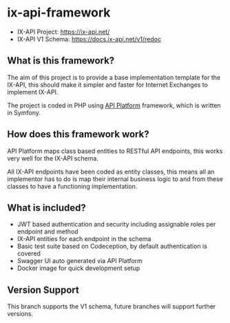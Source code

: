 # ix-api-framework

- IX-API Project: https://ix-api.net/
- IX-API V1 Schema: https://docs.ix-api.net/v1/redoc

## What is this framework?
The aim of this project is to provide a base implementation template for the IX-API, this should make it simpler and 
faster for Internet Exchanges to implement IX-API.

The project is coded in PHP using [API Platform](https://api-platform.com/) framework, which is written in Symfony.

## How does this framework work?
API Platform maps class based entities to RESTful API endpoints, this works very well for the IX-API schema.

All IX-API endpoints have been coded as entity classes, this means all an implementor has to do is map their internal
business logic to and from these classes to have a functioning implementation.

## What is included?
- JWT based authentication and security including assignable roles per endpoint and method
- IX-API entities for each endpoint in the schema
- Basic test suite based on Codeception, by default authentication is covered
- Swagger UI auto generated via API Platform
- Docker image for quick development setup

## Version Support
This branch supports the V1 schema, future branches will support further versions.
